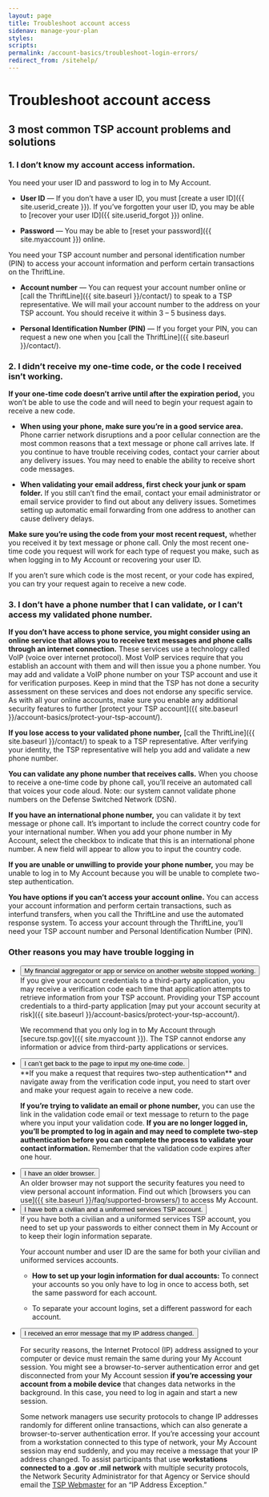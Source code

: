 ```yaml
---
layout: page
title: Troubleshoot account access
sidenav: manage-your-plan
styles:
scripts:
permalink: /account-basics/troubleshoot-login-errors/
redirect_from: /sitehelp/
---
```

# Troubleshoot account access

## 3 most common TSP account problems and solutions

### 1. I don’t know my account access information.

You need your <span data-term="User ID" class="js-glossary-toggle term term-end">user ID</span> and <span data-term="Password" class="js-glossary-toggle term term-end">password</span> to log in to My Account.

- **User ID** — If you don’t have a user ID, you must [create a user ID]({{ site.userid_create }}). If you’ve forgotten your user ID, you may be able to [recover your user ID]({{ site.userid_forgot }}) online.

- **Password** — You may be able to [reset your password]({{ site.myaccount }}) online.

You need your TSP <span data-term="Account Number" class="js-glossary-toggle term term-end">account number</span> and <span data-term="Personal Identification Number (PIN)" class="js-glossary-toggle term term-end">personal identification number (PIN)</span> to access your account information and perform certain transactions on the <span data-term="ThriftLine" class="js-glossary-toggle term term-end">ThriftLine</span>.

- **Account number** — You can request your account number online or [call the ThriftLine]({{ site.baseurl }}/contact/) to speak to a TSP representative. We will mail your account number to the address on your TSP account. You should receive it within 3 – 5 business days.

- **Personal Identification Number (PIN)** — If you forget your PIN, you can request a new one when you [call the ThriftLine]({{ site.baseurl }}/contact/).

### 2. I didn’t receive my one-time code, or the code I received isn’t working.

**If your one-time code doesn’t arrive until after the expiration period,** you won’t be able to use the code and will need to begin your request again to receive a new code.

- **When using your phone, make sure you’re in a good service area.**  
Phone carrier network disruptions and a poor cellular connection are the most common reasons that a text message or phone call arrives late. If you continue to have trouble receiving codes, contact your carrier about any delivery issues. You may need to enable the ability to receive short code messages.

- **When validating your email address, first check your junk or spam folder.** If you still can’t find the email, contact your email administrator or email service provider to find out about any delivery issues. Sometimes setting up automatic email forwarding from one address to another can cause delivery delays.

**Make sure you’re using the code from your most recent request,** whether you received it by text message or phone call. Only the most recent one-time code you request will work for each type of request you make, such as when logging in to My Account or recovering your user ID.

If you aren’t sure which code is the most recent, or your code has expired, you can try your request again to receive a new code.

### 3. I don’t have a phone number that I can validate, or I can’t access my validated phone number.

**If you don’t have access to phone service, you might consider using an online service that allows you to receive text messages and phone calls through an internet connection.** These services use a technology called VoIP (voice over internet protocol). Most VoIP services require that you establish an account with them and will then issue you a phone number. You may add and validate a VoIP phone number on your TSP account and use it for verification purposes. Keep in mind that the TSP has not done a security assessment on these services and does not endorse any specific service. As with all your online accounts, make sure you enable any additional security features to further [protect your TSP account]({{ site.baseurl }}/account-basics/protect-your-tsp-account/).

**If you lose access to your validated phone number,** [call the ThriftLine]({{ site.baseurl }}/contact/) to speak to a TSP representative. After verifying your identity, the TSP representative will help you add and validate a new phone number.

**You can validate any phone number that receives calls.** When you choose to receive a one-time code by phone call, you’ll receive an automated call that voices your code aloud. Note: our system cannot validate phone numbers on the Defense Switched Network (DSN).

**If you have an international phone number,** you can validate it by text message or phone call. It’s important to include the correct country code for your international number. When you add your phone number in My Account, select the checkbox to indicate that this is an international phone number. A new field will appear to allow you to input the country code.

**If you are unable or unwilling to provide your phone number,** you may be unable to log in to My Account because you will be unable to complete two-step authentication.

**You have options if you can’t access your account online.**
You can access your account information and perform certain transactions, such as interfund transfers, when you call the ThriftLine and use the automated response system. To access your account through the ThriftLine, you’ll need your TSP account number and Personal Identification Number (PIN).

### Other reasons you may have trouble logging in

<ul class="usa-accordion-bordered">
<li>
  <button
    class="usa-accordion-button"
    aria-expanded="false"
    aria-controls="other-1">
    My financial aggregator or app or service on another website stopped working.
  </button>
  <div id="other-1" class="usa-accordion-content" markdown="1">
  If you give your account credentials to a third-party application, you may receive a <span data-term="Verification Code" class="js-glossary-toggle term term-end">verification code</span> each time that application attempts to retrieve information from your TSP account. Providing your TSP account credentials to a third-party application [may put your account security at risk]({{ site.baseurl }}/account-basics/protect-your-tsp-account/).

  We recommend that you only log in to My Account through [secure.tsp.gov]({{ site.myaccount }}). The TSP cannot endorse any information or advice from third-party applications or services.
  </div>
</li>

<li>
  <button
    class="usa-accordion-button"
    aria-expanded="false"
    aria-controls="other-2">
    I can’t get back to the page to input my one-time code.
  </button>
  <div id="other-2" class="usa-accordion-content" markdown="1">
  **If you make a request that requires <span data-term="Two-step authentication" class="js-glossary-toggle term term-end">two-step authentication</span>** and navigate away from the <span data-term="Verification Code" class="js-glossary-toggle term term-end">verification code</span> input, you need to start over and make your request again to receive a new code.

  **If you’re trying to validate an email or phone number,** you can use the link in the <span data-term="Validation Code" class="js-glossary-toggle term term-end">validation code</span> email or text message to return to the page where you input your validation code. **If you are no longer logged in, you’ll be prompted to log in again and may need to complete <span data-term="Two-step authentication" class="js-glossary-toggle term term-end">two-step authentication</span> before you can complete the process to validate your contact information.** Remember that the validation code expires after one hour.
  </div>
</li>

<li>
  <button
    class="usa-accordion-button"
    aria-expanded="false"
    aria-controls="other-3">
    I have an older browser.
  </button>
  <div id="other-3" class="usa-accordion-content" markdown="1">
  An older browser may not support the security features you need to view personal account information. Find out which [browsers you can use]({{ site.baseurl }}/faq/supported-browsers/) to access My Account.
  </div>
</li>

<li>
  <button
    class="usa-accordion-button"
    aria-expanded="false"
    aria-controls="other-4">
    I have both a civilian and a uniformed services TSP account.
  </button>
  <div id="other-4" class="usa-accordion-content" markdown="1">
  If you have both a civilian and a uniformed services TSP account, you need to set up your passwords to either connect them in My Account or to keep their login information separate.

  Your <span data-term="Account Number" class="js-glossary-toggle term term-end">account number</span> and <span data-term="User ID" class="js-glossary-toggle term term-end">user ID</span> are the same for both your civilian and uniformed services accounts.

  -	**How to set up your login information for dual accounts:** To connect your accounts so you only have to log in once to access both, set the same password for each account.

  -	To separate your account logins, set a different password for each account.
  </div>
</li>

<li>
  <button
    class="usa-accordion-button"
    aria-expanded="false"
    aria-controls="other-5">
    I received an error message that my IP address changed.
  </button>
  <div id="other-5" class="usa-accordion-content" markdown="1">

  For security reasons, the Internet Protocol (IP) address assigned to your computer or device must remain the same during your My Account session. You might see a browser-to-server authentication error and get disconnected from your My Account session **if you’re accessing your account from a mobile device** that changes data networks in the background. In this case, you need to log in again and start a new session.

  Some network managers use security protocols to change IP addresses randomly for different online transactions, which can also generate a browser-to-server authentication error. If you’re accessing your account from a workstation connected to this type of network, your My Account session may end suddenly, and you may receive a message that your IP address changed. To assist participants that use **workstations connected to a .gov or .mil network** with multiple security protocols, the Network Security Administrator for that Agency or Service should email the [TSP Webmaster](mailto:webmaster@tsp.gov?subject=TSP.gov%20IP%20Exception%20Request) for an “IP Address Exception.”
  </div>
</li>
</ul>

